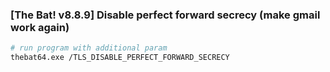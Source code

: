### [The Bat! v8.8.9] Disable perfect forward secrecy (make gmail work again)

```bash
# run program with additional param
thebat64.exe /TLS_DISABLE_PERFECT_FORWARD_SECRECY
```
